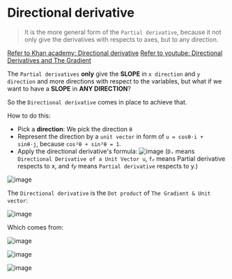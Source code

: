 # Directional derivative

> It is the more general form of the `Partial derivative`, because it not only give the derivatives with respects to axes, but to any direction.

[Refer to Khan academy: Directional derivative](https://www.khanacademy.org/math/multivariable-calculus/multivariable-derivatives/modal/v/directional-derivative)
[Refer to youtube: Directional Derivatives and The Gradient](https://www.youtube.com/watch?v=0XLlw28yKuI)

The `Partial derivatives` **only** give the **SLOPE** in `x direction` and `y direction` and more directions with respect to the variables, but what if we want to have a **SLOPE** in **ANY DIRECTION**?

So the `Directional derivative` comes in place to achieve that.

How to do this:
- Pick a **direction**: We pick the direction `θ`
- Represent the direction by a `unit vector` in form of `u = cosθ·i + sinθ·j`, because `cos²θ + sin²θ = 1`.
- Apply the directional derivative's formula:
![image](https://user-images.githubusercontent.com/14041622/43519321-8bc7ac8c-95c1-11e8-9699-74ff4c3ba3de.png)
(`Dᵤ` means `Directional Derivative of a Unit Vector u`, `f𝓍` means Partial derivative respects to x, and `f𝑦` means `Partial derivative` respects to y.)

![image](https://user-images.githubusercontent.com/14041622/43560753-981663cc-9646-11e8-9b24-6da71a97ad34.png)


The `Directional derivative` is the `Dot product` of `The Gradient & Unit vector`:

![image](https://user-images.githubusercontent.com/14041622/43561485-cfe0625a-9649-11e8-9032-8852b4c9a6b2.png)

Which comes from:

![image](https://user-images.githubusercontent.com/14041622/43561474-c62cae62-9649-11e8-8d02-cef8cb46dad6.png)


![image](https://user-images.githubusercontent.com/14041622/43561676-a23526e6-964a-11e8-88ea-70b2a59bba34.png)


![image](https://user-images.githubusercontent.com/14041622/43561705-ca536b60-964a-11e8-9593-733e0a19d178.png)
